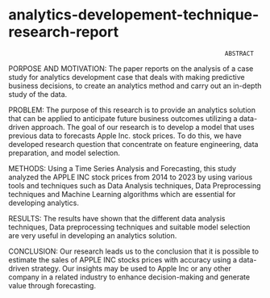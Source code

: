 # analytics-developement-technique-research-report

                                                                ABSTRACT

PORPOSE AND MOTIVATION: 
The paper reports on the analysis of a case study for analytics development
case that deals with making predictive business decisions, to create an analytics method and carry out an in-depth study of the data. 

PROBLEM: 
The purpose of this research is to provide an analytics solution that can be applied to anticipate future business outcomes utilizing a data-driven approach. The goal of our research is to develop a model that uses previous data to forecasts Apple Inc. stock prices. To do this, we have developed research question that concentrate on feature engineering, data preparation, and model selection.

METHODS: 
Using a Time Series Analysis and Forecasting, this study analyzed the APPLE INC stock prices from 2014 to 2023 by using various tools and techniques such as Data Analysis techniques, Data Preprocessing techniques and Machine Learning algorithms which are essential for developing analytics.

RESULTS: 
The results have shown that the different data analysis techniques, Data preprocessing techniques and suitable model selection are very useful in developing an analytics solution.

CONCLUSION: 
Our research leads us to the conclusion that it is possible to estimate the sales of APPLE INC stocks prices with accuracy using a data-driven strategy. Our insights may be used to Apple Inc or any other company in a related industry to enhance decision-making and generate value through forecasting.
